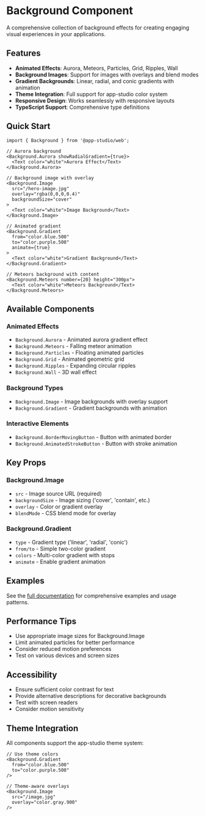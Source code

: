 # Background Component

A comprehensive collection of background effects for creating engaging visual experiences in your applications.

## Features

- **Animated Effects**: Aurora, Meteors, Particles, Grid, Ripples, Wall
- **Background Images**: Support for images with overlays and blend modes
- **Gradient Backgrounds**: Linear, radial, and conic gradients with animation
- **Theme Integration**: Full support for app-studio color system
- **Responsive Design**: Works seamlessly with responsive layouts
- **TypeScript Support**: Comprehensive type definitions

## Quick Start

```tsx
import { Background } from '@app-studio/web';

// Aurora background
<Background.Aurora showRadialGradient={true}>
  <Text color="white">Aurora Effect</Text>
</Background.Aurora>

// Background image with overlay
<Background.Image
  src="/hero-image.jpg"
  overlay="rgba(0,0,0,0.4)"
  backgroundSize="cover"
>
  <Text color="white">Image Background</Text>
</Background.Image>

// Animated gradient
<Background.Gradient
  from="color.blue.500"
  to="color.purple.500"
  animate={true}
>
  <Text color="white">Gradient Background</Text>
</Background.Gradient>

// Meteors background with content
<Background.Meteors number={20} height="300px">
  <Text color="white">Meteors Background</Text>
</Background.Meteors>
```

## Available Components

### Animated Effects
- `Background.Aurora` - Animated aurora gradient effect
- `Background.Meteors` - Falling meteor animation
- `Background.Particles` - Floating animated particles
- `Background.Grid` - Animated geometric grid
- `Background.Ripples` - Expanding circular ripples
- `Background.Wall` - 3D wall effect

### Background Types
- `Background.Image` - Image backgrounds with overlay support
- `Background.Gradient` - Gradient backgrounds with animation

### Interactive Elements
- `Background.BorderMovingButton` - Button with animated border
- `Background.AnimatedStrokeButton` - Button with stroke animation

## Key Props

### Background.Image
- `src` - Image source URL (required)
- `backgroundSize` - Image sizing ('cover', 'contain', etc.)
- `overlay` - Color or gradient overlay
- `blendMode` - CSS blend mode for overlay

### Background.Gradient
- `type` - Gradient type ('linear', 'radial', 'conic')
- `from/to` - Simple two-color gradient
- `colors` - Multi-color gradient with stops
- `animate` - Enable gradient animation

## Examples

See the [full documentation](../../../public/files/media/Background.mdx) for comprehensive examples and usage patterns.

## Performance Tips

- Use appropriate image sizes for Background.Image
- Limit animated particles for better performance
- Consider reduced motion preferences
- Test on various devices and screen sizes

## Accessibility

- Ensure sufficient color contrast for text
- Provide alternative descriptions for decorative backgrounds
- Test with screen readers
- Consider motion sensitivity

## Theme Integration

All components support the app-studio theme system:

```tsx
// Use theme colors
<Background.Gradient
  from="color.blue.500"
  to="color.purple.500"
/>

// Theme-aware overlays
<Background.Image
  src="/image.jpg"
  overlay="color.gray.900"
/>
```
